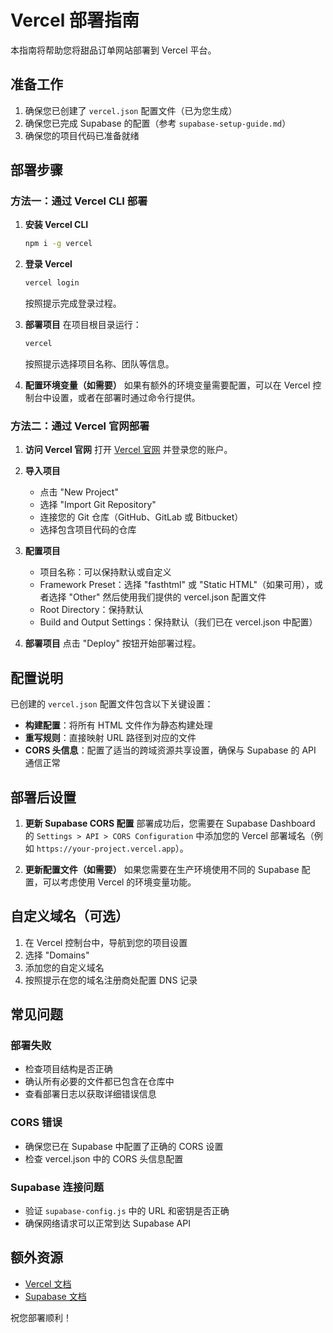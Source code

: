 # Vercel 部署指南

本指南将帮助您将甜品订单网站部署到 Vercel 平台。

## 准备工作

1. 确保您已创建了 `vercel.json` 配置文件（已为您生成）
2. 确保您已完成 Supabase 的配置（参考 `supabase-setup-guide.md`）
3. 确保您的项目代码已准备就绪

## 部署步骤

### 方法一：通过 Vercel CLI 部署

1. **安装 Vercel CLI**
   ```bash
   npm i -g vercel
   ```

2. **登录 Vercel**
   ```bash
   vercel login
   ```
   按照提示完成登录过程。

3. **部署项目**
   在项目根目录运行：
   ```bash
   vercel
   ```
   按照提示选择项目名称、团队等信息。

4. **配置环境变量（如需要）**
   如果有额外的环境变量需要配置，可以在 Vercel 控制台中设置，或者在部署时通过命令行提供。

### 方法二：通过 Vercel 官网部署

1. **访问 Vercel 官网**
   打开 [Vercel 官网](https://vercel.com) 并登录您的账户。

2. **导入项目**
   - 点击 "New Project"
   - 选择 "Import Git Repository"
   - 连接您的 Git 仓库（GitHub、GitLab 或 Bitbucket）
   - 选择包含项目代码的仓库

3. **配置项目**
   - 项目名称：可以保持默认或自定义
   - Framework Preset：选择 "fasthtml" 或 "Static HTML"（如果可用），或者选择 "Other" 然后使用我们提供的 vercel.json 配置文件
   - Root Directory：保持默认
   - Build and Output Settings：保持默认（我们已在 vercel.json 中配置）

4. **部署项目**
   点击 "Deploy" 按钮开始部署过程。

## 配置说明

已创建的 `vercel.json` 配置文件包含以下关键设置：

- **构建配置**：将所有 HTML 文件作为静态构建处理
- **重写规则**：直接映射 URL 路径到对应的文件
- **CORS 头信息**：配置了适当的跨域资源共享设置，确保与 Supabase 的 API 通信正常

## 部署后设置

1. **更新 Supabase CORS 配置**
   部署成功后，您需要在 Supabase Dashboard 的 `Settings > API > CORS Configuration` 中添加您的 Vercel 部署域名（例如 `https://your-project.vercel.app`）。

2. **更新配置文件（如需要）**
   如果您需要在生产环境使用不同的 Supabase 配置，可以考虑使用 Vercel 的环境变量功能。

## 自定义域名（可选）

1. 在 Vercel 控制台中，导航到您的项目设置
2. 选择 "Domains"
3. 添加您的自定义域名
4. 按照提示在您的域名注册商处配置 DNS 记录

## 常见问题

### 部署失败
- 检查项目结构是否正确
- 确认所有必要的文件都已包含在仓库中
- 查看部署日志以获取详细错误信息

### CORS 错误
- 确保您已在 Supabase 中配置了正确的 CORS 设置
- 检查 vercel.json 中的 CORS 头信息配置

### Supabase 连接问题
- 验证 `supabase-config.js` 中的 URL 和密钥是否正确
- 确保网络请求可以正常到达 Supabase API

## 额外资源

- [Vercel 文档](https://vercel.com/docs)
- [Supabase 文档](https://supabase.com/docs)

祝您部署顺利！